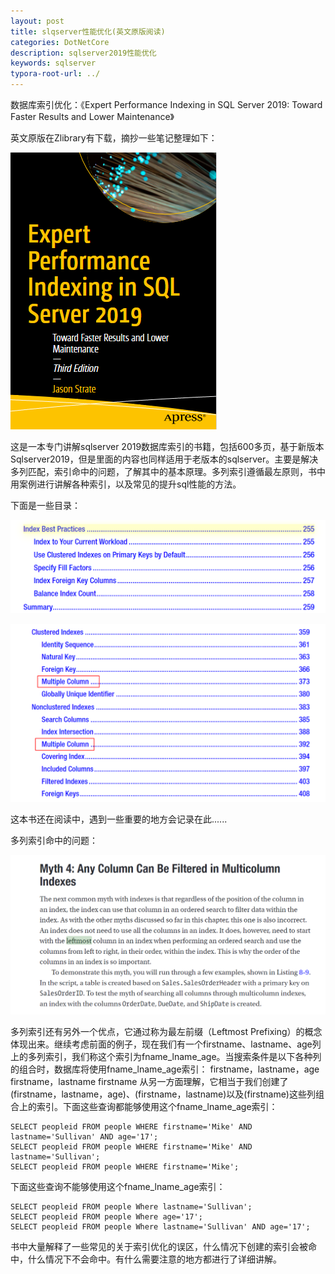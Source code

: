 ```yaml
---
layout: post
title: slqserver性能优化(英文原版阅读)
categories: DotNetCore
description: sqlserver2019性能优化
keywords: sqlserver
typora-root-url: ../
---
```


数据库索引优化：《Expert Performance Indexing in SQL Server 2019: Toward Faster Results and  Lower Maintenance》

英文原版在Zlibrary有下载，摘抄一些笔记整理如下：

![image-20231102234513604](/images/posts/image-20231102234513604.png)

这是一本专门讲解sqlserver  2019数据库索引的书籍，包括600多页，基于新版本Sqlserver2019，但是里面的内容也同样适用于老版本的sqlserver。主要是解决多列匹配，索引命中的问题，了解其中的基本原理。多列索引遵循最左原则，书中用案例进行讲解各种索引，以及常见的提升sql性能的方法。

下面是一些目录：

![image-20231102235232287](/images/posts/image-20231102235232287.png)

![image-20231102235322349](/images/posts/image-20231102235322349.png)

这本书还在阅读中，遇到一些重要的地方会记录在此......

多列索引命中的问题：

![image-20231103000620348](/images/posts/image-20231103000620348.png)

多列索引还有另外一个优点，它通过称为最左前缀（Leftmost Prefixing）的概念体现出来。继续考虑前面的例子，现在我们有一个firstname、lastname、age列上的多列索引，我们称这个索引为fname_lname_age。当搜索条件是以下各种列的组合时，数据库将使用fname_lname_age索引：
firstname，lastname，age
firstname，lastname
firstname
从另一方面理解，它相当于我们创建了(firstname，lastname，age)、(firstname，lastname)以及(firstname)这些列组合上的索引。下面这些查询都能够使用这个fname_lname_age索引：

```
SELECT peopleid FROM people WHERE firstname='Mike' AND lastname='Sullivan' AND age='17'; 
SELECT peopleid FROM people WHERE firstname='Mike' AND lastname='Sullivan'; 
SELECT peopleid FROM people WHERE firstname='Mike'; 
```

下面这些查询不能够使用这个fname_lname_age索引：

```
SELECT peopleid FROM people Where lastname='Sullivan'; 
SELECT peopleid FROM people Where age='17'; 
SELECT peopleid FROM people Where lastname='Sullivan' AND age='17';
```

 书中大量解释了一些常见的关于索引优化的误区，什么情况下创建的索引会被命中，什么情况下不会命中。有什么需要注意的地方都进行了详细讲解。



